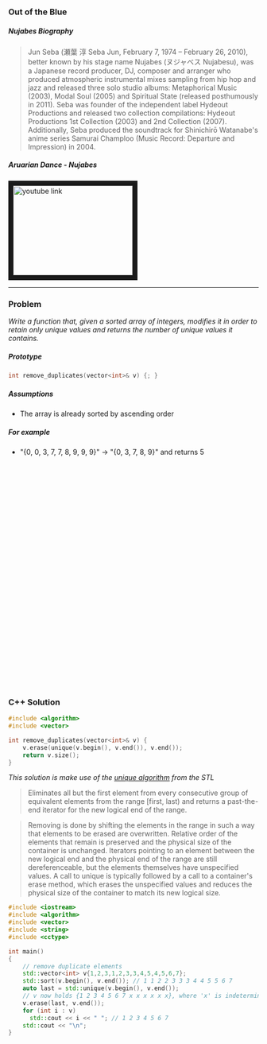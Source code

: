 ### Out of the Blue

##### Nujabes Biography

> Jun Seba (瀬葉 淳 Seba Jun, February 7, 1974 – February 26, 2010), better known by his stage name Nujabes (ヌジャベス Nujabesu), was a Japanese record producer, DJ, composer and arranger who produced atmospheric instrumental mixes sampling from hip hop and jazz and released three solo studio albums: Metaphorical Music (2003), Modal Soul (2005) and Spiritual State (released posthumously in 2011). Seba was founder of the independent label Hydeout Productions and released two collection compilations: Hydeout Productions 1st Collection (2003) and 2nd Collection (2007).  
> Additionally, Seba produced the soundtrack for Shinichirō Watanabe's anime series Samurai Champloo (Music Record: Departure and Impression) in 2004.

##### Aruarian Dance - Nujabes

<a href="https://www.youtube.com/watch?v=TYRDgd3Tb44
" target="_blank"><img src="http://img.youtube.com/vi/TYRDgd3Tb44/0.jpg"
alt="youtube link" width="240" height="180" border="10" /></a>

---

### Problem
*Write a function that, given a sorted array of integers, modifies it in order to retain only unique values and returns the number of unique values it contains.*

##### Prototype
```c++
int remove_duplicates(vector<int>& v) {; }
```

##### Assumptions
* The array is already sorted by ascending order

##### For example
* "{0, 0, 3, 7, 7, 8, 9, 9, 9}" -> "{0, 3, 7, 8, 9}" and returns 5

<pre>




























</pre>

### C++ Solution
```c++
#include <algorithm>
#include <vector>

int remove_duplicates(vector<int>& v) {
    v.erase(unique(v.begin(), v.end()), v.end());
    return v.size();
}
```

*This solution is make use of the [unique algorithm](https://en.cppreference.com/w/cpp/algorithm/unique) from the STL*

> Eliminates all but the first element from every consecutive group of equivalent elements from the range [first, last) and returns a past-the-end iterator for the new logical end of the range.

> Removing is done by shifting the elements in the range in such a way that elements to be erased are overwritten. Relative order of the elements that remain is preserved and the physical size of the container is unchanged. Iterators pointing to an element between the new logical end and the physical end of the range are still dereferenceable, but the elements themselves have unspecified values. A call to unique is typically followed by a call to a container's erase method, which erases the unspecified values and reduces the physical size of the container to match its new logical size.

```c++
#include <iostream>
#include <algorithm>
#include <vector>
#include <string>
#include <cctype>

int main()
{
    // remove duplicate elements
    std::vector<int> v{1,2,3,1,2,3,3,4,5,4,5,6,7};
    std::sort(v.begin(), v.end()); // 1 1 2 2 3 3 3 4 4 5 5 6 7
    auto last = std::unique(v.begin(), v.end());
    // v now holds {1 2 3 4 5 6 7 x x x x x x}, where 'x' is indeterminate
    v.erase(last, v.end());
    for (int i : v)
      std::cout << i << " "; // 1 2 3 4 5 6 7
    std::cout << "\n";
}
```
